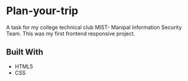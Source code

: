 # Plan-your-trip
A task for my college technical club MIST- Manipal Information Security Team. This was my first frontend responsive project.

## Built With
- HTML5
- CSS
